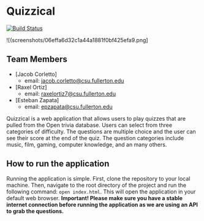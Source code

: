 # Quizzical

[![Build Status](https://travis-ci.org/Quizzical/Quizzical.svg?branch=master)](https://travis-ci.org/Quizzical/Quizzical)

![(screenshots/06effa6d32c1a44a1881f0bf425efa9.png]

## Team Members

- [Jacob Corletto]
  - email: jacob.corletto@csu.fullerton.edu
- [Raxel Ortiz]
  - email: raxelortiz7@csu.fullerton.edu
- [Esteban Zapata]
  - email: epzapata@csu.fullerton.edu

Quizzical is a web application that allows users to play quizzes that are pulled
from the Open trivia database. Users can select from three categories of difficulty. The questions are multiple choice and the user can see their score at the end of the quiz. The question categories include music, film, gaming, computer knowledge, and an many others.

## How to run the application

Running the application is simple. First, clone the repository to your local machine. Then, navigate to the root directory of the project and run the following command: `open index.html`. This will open the application in your default web browser. **Important! Please make sure you have a stable internet connection before running the application as we are using an API to grab the questions.**
